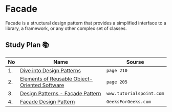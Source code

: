 # Facade 
Facade is a structural design pattern that provides a simplified
interface to a library, a framework, or any other complex set of
classes.

## Study Plan 📚
|No|Name|Sourse|
|---|---|---|
|1.|[Dive into Design Patterns](https://github.com/abbos0123/Computer-Science-Books/blob/main/Design-Patterns/Dive%20into%20Design%20Patterns.pdf)|```page 210```|
|2.|[Elements of Reusable Object-Oriented Software](https://github.com/abbos0123/Computer-Science-Books/blob/main/Design-Patterns/Elements%20of%20Resusable%20Object-Oriented%20Software.pdf)|```page 205```|
|3.|[Design Patterns - Facade Pattern](https://github.com/abbos0123/Design-Patterns/blob/main/Practice/Structural-Design-Patterns/Facade/Design%20Patterns%20-%20Facade%20Pattern.pdf)|```www.tutorialspoint.com```|
|4.|[Facade Design Pattern](https://github.com/abbos0123/Design-Patterns/blob/main/Practice/Structural-Design-Patterns/Facade/Facade%20Design%20Pattern%20_%20Introduction%20-%20GeeksforGeeks.pdf)|```GeeksForGeeks.com```|
